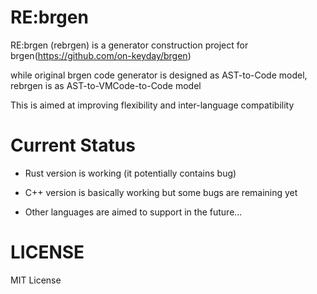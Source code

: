 # RE:brgen

RE:brgen (rebrgen) is a generator construction project for brgen(https://github.com/on-keyday/brgen)

while original brgen code generator is designed as AST-to-Code model,
rebrgen is as AST-to-VMCode-to-Code model

This is aimed at improving flexibility and inter-language compatibility

# Current Status

- Rust version is working (it potentially contains bug)
- C++ version is basically working but some bugs are remaining yet

- Other languages are aimed to support in the future...

# LICENSE

MIT License
